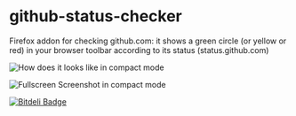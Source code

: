 github-status-checker
=====================

Firefox addon for checking github.com: it shows a green circle (or yellow or red) in your browser toolbar according to its status (status.github.com)

![How does it looks like in compact mode](https://github.com/matagus/github-status-checker/blob/master/screenshots/compact-mode.png)

![Fullscreen Screenshot in compact mode](https://github.com/matagus/github-status-checker/blob/master/screenshots/compact-mode.fullscreen.png)


[![Bitdeli Badge](https://d2weczhvl823v0.cloudfront.net/matagus/github-status-checker/trend.png)](https://bitdeli.com/free "Bitdeli Badge")

